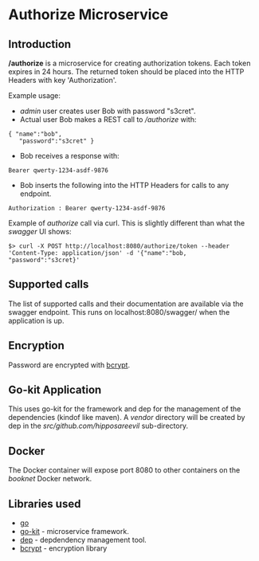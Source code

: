 # Authorize Microservice

## Introduction

**/authorize** is a microservice for creating authorization tokens. Each token expires in 24 hours. The returned token should be placed into the HTTP Headers with key 'Authorization'.

Example usage:

* *admin* user creates user Bob with password "s3cret".
* Actual user Bob makes a REST call to */authorize* with:
```
{ "name":"bob",
   "password":"s3cret" }
```
* Bob receives a response with:
```
Bearer qwerty-1234-asdf-9876
```
* Bob inserts the following into the HTTP Headers for calls to any endpoint.
```
Authorization : Bearer qwerty-1234-asdf-9876
```

Example of *authorize* call via curl. This is slightly different than what the *swagger* UI shows:
```
$> curl -X POST http://localhost:8080/authorize/token --header 'Content-Type: application/json' -d '{"name":"bob, "password":"s3cret}'

```

## Supported calls
The list of supported calls and their documentation are available via the swagger endpoint. This runs on localhost:8080/swagger/ when the application is up.


## Encryption

Password are encrypted with [bcrypt](https://godoc.org/golang.org/x/crypto/bcrypt).


## Go-kit Application
This uses go-kit for the framework and dep for the management of the dependencies (kindof like maven). A *vendor* directory will be created by dep in the *src/github.com/hipposareevil* sub-directory.


## Docker 
The Docker container will expose port 8080 to other containers on the *booknet* Docker network.

## Libraries used

* [go](https://golang.org/)
* [go-kit](https://github.com/go-kit/kit) - microservice framework.
* [dep](https://github.com/golang/dep) - depdendency management tool.
* [bcrypt](https://godoc.org/golang.org/x/crypto/bcrypt) - encryption library
